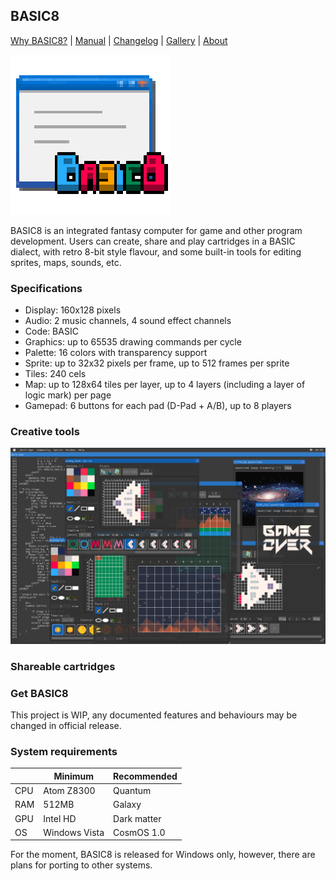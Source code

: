 <head>
<link rel="shortcut icon" type="image/x-icon" href="favicon.ico">
</head>

## BASIC8

[Why BASIC8?](https://paladin-t.github.io/BASIC8/pages/why) | [Manual](https://paladin-t.github.io/BASIC8/docs/manual) | [Changelog](https://paladin-t.github.io/BASIC8/docs/changelog) |
[Gallery](https://paladin-t.github.io/BASIC8/pages/gallery) |
[About](https://paladin-t.github.io/BASIC8/pages/about)

![](pages/imgs/app.png)

BASIC8 is an integrated fantasy computer for game and other program development. Users can create, share and play cartridges in a BASIC dialect, with retro 8-bit style flavour, and some built-in tools for editing sprites, maps, sounds, etc.

### Specifications

* Display: 160x128 pixels
* Audio: 2 music channels, 4 sound effect channels
* Code: BASIC
* Graphics: up to 65535 drawing commands per cycle
* Palette: 16 colors with transparency support
* Sprite: up to 32x32 pixels per frame, up to 512 frames per sprite
* Tiles: 240 cels
* Map: up to 128x64 tiles per layer, up to 4 layers (including a layer of logic mark) per page
* Gamepad: 6 buttons for each pad (D-Pad + A/B), up to 8 players

### Creative tools

![](pages/imgs/tools.png)

### Shareable cartridges

### Get BASIC8

This project is WIP, any documented features and behaviours may be changed in official release.

### System requirements

| | Minimum | Recommended |
|----|----|----|
| CPU | Atom Z8300 | Quantum |
| RAM | 512MB | Galaxy |
| GPU | Intel HD | Dark matter |
| OS | Windows Vista | CosmOS 1.0 |

For the moment, BASIC8 is released for Windows only, however, there are plans for porting to other systems.
